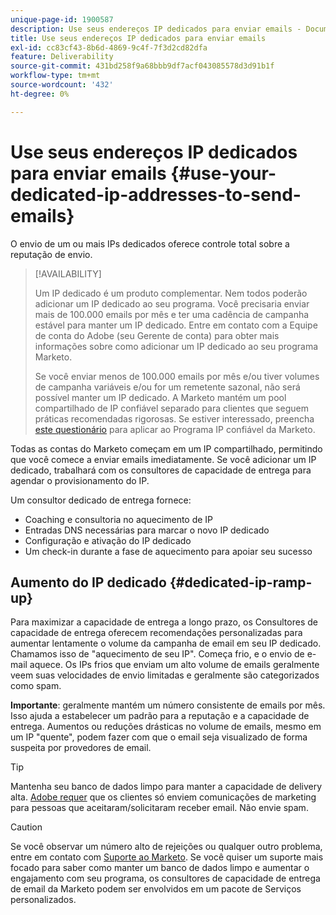 ```yaml
---
unique-page-id: 1900587
description: Use seus endereços IP dedicados para enviar emails - Documentação do Marketo - Documentação do produto
title: Use seus endereços IP dedicados para enviar emails
exl-id: cc83cf43-8b6d-4869-9c4f-7f3d2cd82dfa
feature: Deliverability
source-git-commit: 431bd258f9a68bbb9df7acf043085578d3d91b1f
workflow-type: tm+mt
source-wordcount: '432'
ht-degree: 0%

---
```


# Use seus endereços IP dedicados para enviar emails {#use-your-dedicated-ip-addresses-to-send-emails}

O envio de um ou mais IPs dedicados oferece controle total sobre a reputação de envio.

>[!AVAILABILITY]
>
>Um IP dedicado é um produto complementar. Nem todos poderão adicionar um IP dedicado ao seu programa. Você precisaria enviar mais de 100.000 emails por mês e ter uma cadência de campanha estável para manter um IP dedicado. Entre em contato com a Equipe de conta do Adobe (seu Gerente de conta) para obter mais informações sobre como adicionar um IP dedicado ao seu programa Marketo.
>
>Se você enviar menos de 100.000 emails por mês e/ou tiver volumes de campanha variáveis e/ou for um remetente sazonal, não será possível manter um IP dedicado. A Marketo mantém um pool compartilhado de IP confiável separado para clientes que seguem práticas recomendadas rigorosas. Se estiver interessado, preencha [este questionário](https://na-sjg.marketo.com/lp/marketoprivacydemo/Trusted-IP-Sending-Range-Program.html) para aplicar ao Programa IP confiável da Marketo.

Todas as contas do Marketo começam em um IP compartilhado, permitindo que você comece a enviar emails imediatamente. Se você adicionar um IP dedicado, trabalhará com os consultores de capacidade de entrega para agendar o provisionamento do IP.

Um consultor dedicado de entrega fornece:

* Coaching e consultoria no aquecimento de IP
* Entradas DNS necessárias para marcar o novo IP dedicado
* Configuração e ativação do IP dedicado
* Um check-in durante a fase de aquecimento para apoiar seu sucesso

## Aumento do IP dedicado {#dedicated-ip-ramp-up}

Para maximizar a capacidade de entrega a longo prazo, os Consultores de capacidade de entrega oferecem recomendações personalizadas para aumentar lentamente o volume da campanha de email em seu IP dedicado. Chamamos isso de &quot;aquecimento de seu IP&quot;. Começa frio, e o envio de e-mail aquece. Os IPs frios que enviam um alto volume de emails geralmente veem suas velocidades de envio limitadas e geralmente são categorizados como spam.

**Importante**: geralmente mantém um número consistente de emails por mês. Isso ajuda a estabelecer um padrão para a reputação e a capacidade de entrega. Aumentos ou reduções drásticas no volume de emails, mesmo em um IP &quot;quente&quot;, podem fazer com que o email seja visualizado de forma suspeita por provedores de email.

>[!TIP]
>
>Mantenha seu banco de dados limpo para manter a capacidade de delivery alta. [Adobe requer](https://www.adobe.com/legal/terms/aup.html) que os clientes só enviem comunicações de marketing para pessoas que aceitaram/solicitaram receber email. Não envie spam.

>[!CAUTION]
>
>Se você observar um número alto de rejeições ou qualquer outro problema, entre em contato com [Suporte ao Marketo](https://nation.marketo.com/t5/Support/ct-p/Support). Se você quiser um suporte mais focado para saber como manter um banco de dados limpo e aumentar o engajamento com seu programa, os consultores de capacidade de entrega de email da Marketo podem ser envolvidos em um pacote de Serviços personalizados.
